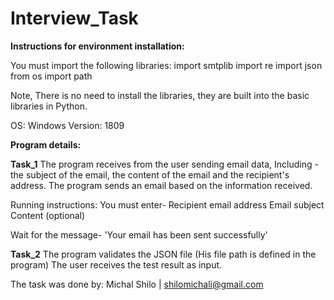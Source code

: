 # Interview_Task

**Instructions for environment installation:**

You must import the following libraries:
import smtplib
import re
import json
from os import path

Note,
There is no need to install the libraries, 
they are built into the basic libraries in Python.

OS: Windows
Version: 1809

**Program details:**

**Task_1**
The program receives from the user sending email data,
Including - the subject of the email, the content of the email and the recipient's address.
The program sends an email based on the information received.

Running instructions:
You must enter-
Recipient email address
Email subject
Content (optional)

Wait for the message-
'Your email has been sent successfully'

**Task_2**
The program validates the JSON file
(His file path is defined in the program)
The user receives the test result as input.


The task was done by:
Michal Shilo | shilomichali@gmail.com




  
